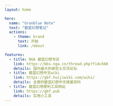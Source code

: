 ```yaml
---
layout: home

hero:
  name: "Granblue Note"
  text: "碧蓝幻想笔记"
  actions:
    - theme: brand
      text: 开始
      link: /about

features:
  - title: NGA 碧蓝幻想专区
    link: https://bbs.nga.cn/thread.php?fid=560
    details: 国内最大的骑空士交流论坛
  - title: 碧蓝幻想中文wiki
    link: https://gbf.huijiwiki.com/wiki/
    details: 全面的碧蓝幻想中文维基百科
  - title: 碧蓝幻想便利工具网站
    link: https://gbf.pub
    details: 实用小工具
---
```

